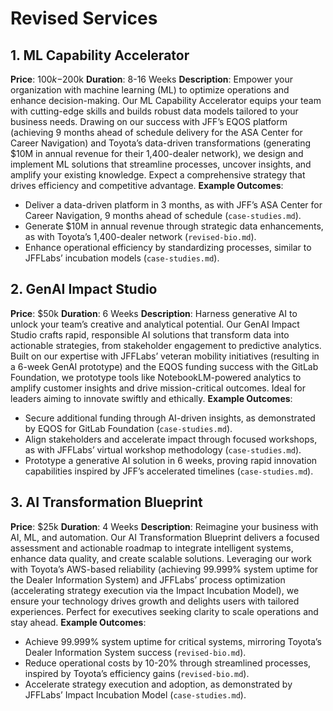 # Revised Services

## 1. ML Capability Accelerator

**Price**: $100k-$200k
**Duration**: 8-16 Weeks
**Description**: Empower your organization with machine learning (ML) to optimize operations and enhance decision-making. Our ML Capability Accelerator equips your team with cutting-edge skills and builds robust data models tailored to your business needs. Drawing on our success with JFF’s EQOS platform (achieving 9 months ahead of schedule delivery for the ASA Center for Career Navigation) and Toyota’s data-driven transformations (generating $10M in annual revenue for their 1,400-dealer network), we design and implement ML solutions that streamline processes, uncover insights, and amplify your existing knowledge. Expect a comprehensive strategy that drives efficiency and competitive advantage.
**Example Outcomes**:
- Deliver a data-driven platform in 3 months, as with JFF’s ASA Center for Career Navigation, 9 months ahead of schedule (`case-studies.md`).
- Generate $10M in annual revenue through strategic data enhancements, as with Toyota’s 1,400-dealer network (`revised-bio.md`).
- Enhance operational efficiency by standardizing processes, similar to JFFLabs’ incubation models (`case-studies.md`).

## 2. GenAI Impact Studio

**Price**: $50k
**Duration**: 6 Weeks
**Description**: Harness generative AI to unlock your team’s creative and analytical potential. Our GenAI Impact Studio crafts rapid, responsible AI solutions that transform data into actionable strategies, from stakeholder engagement to predictive analytics. Built on our expertise with JFFLabs’ veteran mobility initiatives (resulting in a 6-week GenAI prototype) and the EQOS funding success with the GitLab Foundation, we prototype tools like NotebookLM-powered analytics to amplify customer insights and drive mission-critical outcomes. Ideal for leaders aiming to innovate swiftly and ethically.
**Example Outcomes**:
- Secure additional funding through AI-driven insights, as demonstrated by EQOS for GitLab Foundation (`case-studies.md`).
- Align stakeholders and accelerate impact through focused workshops, as with JFFLabs’ virtual workshop methodology (`case-studies.md`).
- Prototype a generative AI solution in 6 weeks, proving rapid innovation capabilities inspired by JFF’s accelerated timelines (`case-studies.md`).

## 3. AI Transformation Blueprint

**Price**: $25k
**Duration**: 4 Weeks
**Description**: Reimagine your business with AI, ML, and automation. Our AI Transformation Blueprint delivers a focused assessment and actionable roadmap to integrate intelligent systems, enhance data quality, and create scalable solutions. Leveraging our work with Toyota’s AWS-based reliability (achieving 99.999% system uptime for the Dealer Information System) and JFFLabs’ process optimization (accelerating strategy execution via the Impact Incubation Model), we ensure your technology drives growth and delights users with tailored experiences. Perfect for executives seeking clarity to scale operations and stay ahead.
**Example Outcomes**:
- Achieve 99.999% system uptime for critical systems, mirroring Toyota’s Dealer Information System success (`revised-bio.md`).
- Reduce operational costs by 10-20% through streamlined processes, inspired by Toyota’s efficiency gains (`revised-bio.md`).
- Accelerate strategy execution and adoption, as demonstrated by JFFLabs’ Impact Incubation Model (`case-studies.md`).